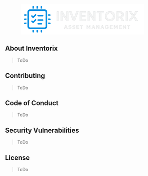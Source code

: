 <p align="center"><a href="https://inventorix.noix.dev/" target="_blank"><img src="https://github.com/NoiXdev/inventorix/blob/develop/public/asset/logo/header.png?raw=true" width="400" alt="inventorix Logo"></a></p>

## About Inventorix

> ToDo

## Contributing

> ToDo

## Code of Conduct

> ToDo

## Security Vulnerabilities

> ToDo

## License

> ToDo
